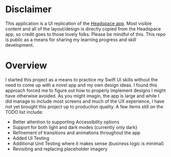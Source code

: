 # Disclaimer
This application is a UI replication of the [Headspace app](https://apps.apple.com/us/app/headspace-sleep-meditation/id493145008?platform=iphone). Most visible content and all of the layout/design is directly copied from the Headspace app, so credit goes to those lovely folks. Please be mindful of this. This repo is public as a means for sharing my learning progress and skill development.

# Overview
I started this project as a means to practice my Swift UI skills without the need to come up with a novel app and my own design ideas. I found this approach forced me to figure out how to properly implement designs I might have otherwise avoided. As you might imagin, the app is large and while I did manage to include most screens and much of the UX experience, I have not yet brought this project up to production quality. A few items still on the TODO list include:

- Better attention to supporting Accessibility options
- Support for both light and dark modes (currently only dark)
- Refinement of transitions and animations throughout the app
- Added UI Testing
- Additional Unit Testing where it makes sense (business logic is minimal)
- Revisiting and replacing placeholder imagery

